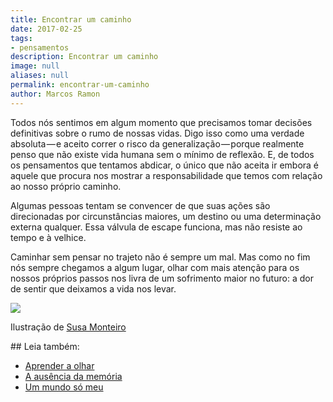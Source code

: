 ```yaml
---
title: Encontrar um caminho
date: 2017-02-25
tags:
- pensamentos
description: Encontrar um caminho
image: null
aliases: null
permalink: encontrar-um-caminho
author: Marcos Ramon
---
```

Todos nós sentimos em algum momento que precisamos tomar decisões definitivas sobre o rumo de nossas vidas. Digo isso como uma verdade absoluta — e aceito correr o risco da generalização — porque realmente penso que não existe vida humana sem o mínimo de reflexão. E, de todos os pensamentos que tentamos abdicar, o único que não aceita ir embora é aquele que procura nos mostrar a responsabilidade que temos com relação ao nosso próprio caminho.

Algumas pessoas tentam se convencer de que suas ações são direcionadas por circunstâncias maiores, um destino ou uma determinação externa qualquer. Essa válvula de escape funciona, mas não resiste ao tempo e à velhice.

Caminhar sem pensar no trajeto não é sempre um mal. Mas como no fim nós sempre chegamos a algum lugar, olhar com mais atenção para os nossos próprios passos nos livra de um sofrimento maior no futuro: a dor de sentir que deixamos a vida nos levar.

<img src="/assets/img/encontrar-um caminho-medium.jpeg">

Ilustração de [Susa Monteiro](http://susamonteiro.tumblr.com/)


<div class="leia-tambem" markdown="1">
## Leia também:

- <a href="/aprender-a-olhar">Aprender a olhar</a>
- <a href="/a-ausencia-da-memoria">A ausência da memória</a>
- <a href="/um-mundo-so-meu">Um mundo só meu</a>
</div>